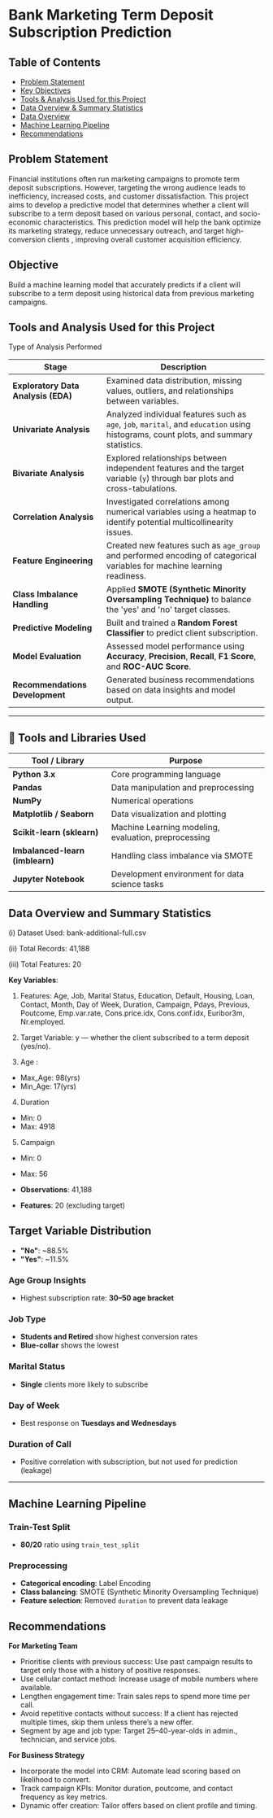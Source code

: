 #  Bank Marketing Term Deposit Subscription Prediction

## Table of Contents
- [Problem Statement](#problem-statement)
- [ Key Objectives](#objective)
- [Tools & Analysis Used for this Project](#tools-and-analysis-used-for-this-project) 
- [Data Overview & Summary Statistics](#data-overview-and-summary-statistics)
- [Data Overview](#data-overview)
- [Machine Learning Pipeline](#machine-learning-pipeline)
- [Recommendations](#recommendations)


## **Problem Statement**
Financial institutions often run marketing campaigns to promote term deposit subscriptions. However, targeting the wrong audience leads to inefficiency, increased costs, and customer dissatisfaction. This project aims to develop a predictive model that determines whether a client will subscribe to a term deposit based on various personal, contact, and socio-economic characteristics. This prediction model will help the bank optimize its marketing strategy, reduce unnecessary outreach, and target high-conversion clients , improving overall customer acquisition efficiency.

## **Objective**
Build a machine learning model that accurately predicts if a client will subscribe to a term deposit using historical data from previous marketing campaigns.

## **Tools and Analysis Used for this Project**

Type of Analysis Performed

| **Stage**                     | **Description**                                             |
|------------------------------|-------------------------------------------------------------|
| **Exploratory Data Analysis (EDA)** | Examined data distribution, missing values, outliers, and relationships between variables. |
| **Univariate Analysis**       | Analyzed individual features such as `age`, `job`, `marital`, and `education` using histograms, count plots, and summary statistics. |
| **Bivariate Analysis**        | Explored relationships between independent features and the target variable (`y`) through bar plots and cross-tabulations. |
| **Correlation Analysis**      | Investigated correlations among numerical variables using a heatmap to identify potential multicollinearity issues. |
| **Feature Engineering**       | Created new features such as `age_group` and performed encoding of categorical variables for machine learning readiness. |
| **Class Imbalance Handling**  | Applied **SMOTE (Synthetic Minority Oversampling Technique)** to balance the 'yes' and 'no' target classes. |
| **Predictive Modeling**       | Built and trained a **Random Forest Classifier** to predict client subscription. |
| **Model Evaluation**          | Assessed model performance using **Accuracy**, **Precision**, **Recall**, **F1 Score**, and **ROC-AUC Score**. |
| **Recommendations Development** | Generated business recommendations based on data insights and model output. |

---

## 🧰 Tools and Libraries Used

| **Tool / Library**            | **Purpose**                                  |
|------------------------------|--------------------------------------------|
| **Python 3.x**                | Core programming language                   |
| **Pandas**                    | Data manipulation and preprocessing         |
| **NumPy**                     | Numerical operations                        |
| **Matplotlib / Seaborn**      | Data visualization and plotting             |
| **Scikit-learn (sklearn)**    | Machine Learning modeling, evaluation, preprocessing |
| **Imbalanced-learn (imblearn)**| Handling class imbalance via SMOTE          |
| **Jupyter Notebook**          | Development environment for data science tasks |


## **Data Overview and Summary Statistics**
(i) Dataset Used: bank-additional-full.csv

(ii) Total Records: 41,188

(iii) Total Features: 20

**Key Variables**:

1. Features: Age, Job, Marital Status, Education, Default, Housing, Loan, Contact, Month, Day of Week, Duration, Campaign, Pdays, Previous, Poutcome, Emp.var.rate, Cons.price.idx, Cons.conf.idx, Euribor3m, Nr.employed.

2. Target Variable: y — whether the client subscribed to a term deposit (yes/no).

3. Age :

- Max_Age: 98(yrs)
- Min_Age: 17(yrs)

4. Duration
- Min: 0
- Max: 4918

5. Campaign
- Min: 0
- Max: 56

- **Observations**: 41,188
- **Features**: 20 (excluding target)

## Target Variable Distribution
- **"No"**: ~88.5%
- **"Yes"**: ~11.5%

### Age Group Insights
- Highest subscription rate: **30–50 age bracket**

### Job Type
- **Students and Retired** show highest conversion rates
- **Blue-collar** shows the lowest

### Marital Status
- **Single** clients more likely to subscribe

### Day of Week
- Best response on **Tuesdays and Wednesdays**

### Duration of Call
- Positive correlation with subscription, but not used for prediction (leakage)

---

## Machine Learning Pipeline

### Train-Test Split
- **80/20** ratio using `train_test_split`


### Preprocessing
- **Categorical encoding**: Label Encoding
- **Class balancing**: SMOTE (Synthetic Minority Oversampling Technique)
- **Feature selection**: Removed `duration` to prevent data leakage
  


 ## **Recommendations**
**For Marketing Team**
- Prioritise clients with previous success: Use past campaign results to target only those with a history of positive responses.
- Use cellular contact method: Increase usage of mobile numbers where available.
- Lengthen engagement time: Train sales reps to spend more time per call.
- Avoid repetitive contacts without success: If a client has rejected multiple times, skip them unless there’s a new offer.
- Segment by age and job type: Target 25–40-year-olds in admin., technician, and service jobs.
  
**For Business Strategy**
- Incorporate the model into CRM: Automate lead scoring based on likelihood to convert.
- Track campaign KPIs: Monitor duration, poutcome, and contact frequency as key metrics.
- Dynamic offer creation: Tailor offers based on client profile and timing.

